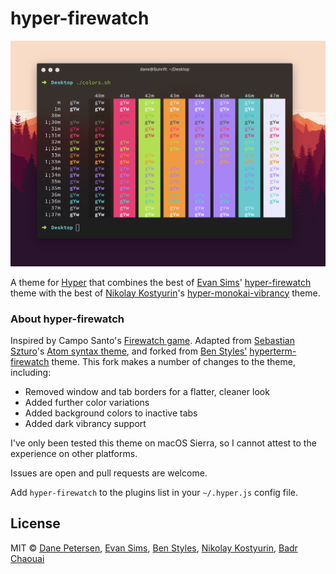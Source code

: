 # hyper-firewatch

![](screenshot.png)

A theme for [Hyper](https://hyper.is/) that combines the best of [Evan Sims](https://github.com/evansims)' [hyper-firewatch](https://github.com/evansims/hyper-firewatch) theme with the best of [Nikolay Kostyurin](https://github.com/jilizart)'s [hyper-monokai-vibrancy](https://github.com/JiLiZART/hyper-monokai-vibrancy) theme.

### About hyper-firewatch

Inspired by Campo Santo's [Firewatch game](http://www.firewatchgame.com/). Adapted from [Sebastian Szturo](https://github.com/SebastianSzturo)'s [Atom syntax theme](https://atom.io/themes/firewatch-syntax), and forked from [Ben Styles'](https://github.com/leeds-ebooks) [hyperterm-firewatch](https://github.com/leeds-ebooks/hyperterm-firewatch) theme. This fork makes a number of changes to the theme, including:

- Removed window and tab borders for a flatter, cleaner look
- Added further color variations
- Added background colors to inactive tabs
- Added dark vibrancy support

I've only been tested this theme on macOS Sierra, so I cannot attest to the experience on other platforms.

Issues are open and pull requests are welcome.

Add `hyper-firewatch` to the plugins list in your `~/.hyper.js` config file.


## License

MIT © [Dane Petersen](https://thegreatsunra.com), [Evan Sims](http://evansims.com), [Ben Styles](http://leeds-ebooks.co.uk), [Nikolay Kostyurin](http://artkost.ru), [Badr Chaouai](http://arkhamdev.com/)

